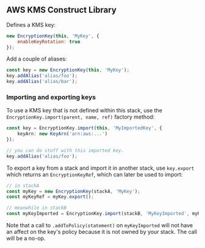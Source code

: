 ## AWS KMS Construct Library

Defines a KMS key:

```js
new EncryptionKey(this, 'MyKey', {
    enableKeyRotation: true
});
```

Add a couple of aliases:

```js
const key = new EncryptionKey(this, 'MyKey');
key.addAlias('alias/foo');
key.addAlias('alias/bar');
```

### Importing and exporting keys

To use a KMS key that is not defined within this stack, use the
`EncryptionKey.import(parent, name, ref)` factory method:

```ts
const key = EncryptionKey.import(this, 'MyImportedKey', {
    keyArn: new KeyArn('arn:aws:...')
});

// you can do stuff with this imported key.
key.addAlias('alias/foo');
```

To export a key from a stack and import it in another stack, use `key.export`
which returns an `EncryptionKeyRef`, which can later be used to import:

```ts
// in stackA
const myKey = new EncryptionKey(stackA, 'MyKey');
const myKeyRef = myKey.export();

// meanwhile in stackB
const myKeyImported = EncryptionKey.import(stackB, 'MyKeyImported', myKeyRef);
```

Note that a call to `.addToPolicy(statement)` on `myKeyImported` will not have
an affect on the key's policy because it is not owned by your stack. The call
will be a no-op.
